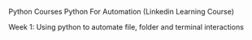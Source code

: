 Python Courses
Python For Automation (Linkedin Learning Course)

Week 1: Using python to automate file, folder and terminal interactions
